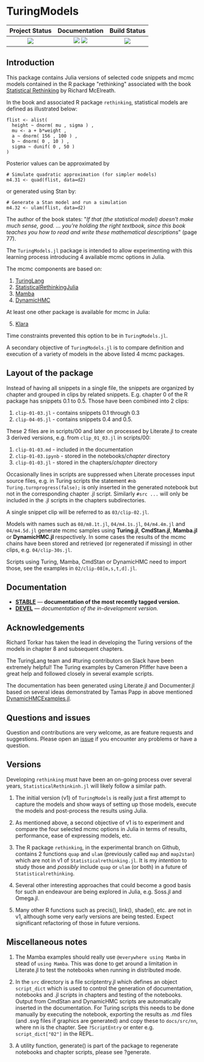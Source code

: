 # TuringModels


| **Project Status**                                                               |  **Documentation**                                                               | **Build Status**                                                                                |
|:-------------------------------------------------------------------------------:|:-------------------------------------------------------------------------------:|:-----------------------------------------------------------------------------------------------:|
|![][project-status-img] | [![][docs-stable-img]][docs-stable-url] [![][docs-dev-img]][docs-dev-url] | [![][travis-img]][travis-url] |


## Introduction

This package contains Julia versions of selected code snippets and mcmc models contained in the R package "rethinking" associated with the book [Statistical Rethinking](https://xcelab.net/rm/statistical-rethinking/) by Richard McElreath.

In the book and associated R package `rethinking`, statistical models are defined as illustrated below:

```
flist <- alist(
  height ~ dnorm( mu , sigma ) ,
  mu <- a + b*weight ,
  a ~ dnorm( 156 , 100 ) ,
  b ~ dnorm( 0 , 10 ) ,
  sigma ~ dunif( 0 , 50 )
)
```

Posterior values can be approximated by
 
```
# Simulate quadratic approximation (for simpler models)
m4.31 <- quad(flist, data=d2)
```

or generated using Stan by:

```
# Generate a Stan model and run a simulation
m4.32 <- ulam(flist, data=d2)
```

The author of the book states: "*If that (the statistical model) doesn't make much sense, good. ... you're holding the right textbook, since this book teaches you how to read and write these mathematical descriptions*" (page 77).

The `TuringModels.jl` package is intended to allow experimenting with this learning process introducing 4 available mcmc options in Julia.

The mcmc components are based on:

1. [TuringLang](https://github.com/TuringLang)
2. [StatisticalRethinkingJulia](https://github.com/StatisticalRethinkingJulia)
3. [Mamba](https://github.com/brian-j-smith/Mamba.jl)
4. [DynamicHMC](https://github.com/tpapp/DynamicHMC.jl)

At least one other package is available for mcmc in Julia:

5. [Klara](https://github.com/JuliaStats/Klara.jl)

Time constraints prevented this option to be in `TuringModels.jl`.

A secondary objective of `TuringModels.jl` is to compare definition and execution of a variety of models in the above listed 4 mcmc packages.

## Layout of the package

Instead of having all snippets in a single file, the snippets are organized by chapter and grouped in clips by related snippets. E.g. chapter 0 of the R package has snippets 0.1 to 0.5. Those have been combined into 2 clips:

1. `clip-01-03.jl` - contains snippets 0.1 through 0.3
2. `clip-04-05.jl` - contains snippets 0.4 and 0.5.

These 2 files are in scripts/00 and later on processed by Literate.jl to create 3 derived versions, e.g. from `clip_01_03.jl` in scripts/00:

1. `clip-01-03.md` - included in the documentation
2. `clip-01-03.ipynb` - stored in the notebooks/_chapter_ directory
3. `clip-01-03.jl` - stored in the chapters/_chapter_ directory

Occasionally lines in scripts are suppressed when Literate processes input source files, e.g. in Turing scripts the statement
`#nb Turing.turnprogress(false);` is only inserted in the generated notebook but not in the corresponding chapter .jl script. Similarly `#src ...` will only be included in the .jl scripts in the chapters subdirectories.

A single snippet clip will be referred to as `03/clip-02.jl`. 

Models with names such as `08/m8.1t.jl`, `04/m4.1s.jl`, `04/m4.4m.jl` and `04/m4.5d.jl` generate mcmc samples using **Turing.jl**, **CmdStan.jl**, **Mamba.jl** or **DynamicHMC.jl** respectively. In some cases the results of the mcmc chains have been stored and retrieved (or regenerated if missing) in other clips, e.g. `04/clip-30s.jl`.

Scripts using Turing, Mamba, CmdStan or DynamicHMC need to import those, see the examples in `02/clip-08[m,s,t,d].jl`.

## Documentation

- [**STABLE**][docs-stable-url] &mdash; **documentation of the most recently tagged version.**
- [**DEVEL**][docs-dev-url] &mdash; *documentation of the in-development version.*

## Acknowledgements

Richard Torkar has taken the lead in developing the Turing versions of the models in chapter 8 and subsequent chapters. 

The TuringLang team and #turing contributors on Slack have been extremely helpful! The Turing examples by Cameron Pfiffer have been a great help and followed closely in several example scripts.

The  documentation has been generated using Literate.jl and Documenter.jl based on several ideas demonstrated by Tamas Papp in above mentioned  [DynamicHMCExamples.jl](https://tpapp.github.io/DynamicHMCExamples.jl).

## Questions and issues

Question and contributions are very welcome, as are feature requests and suggestions. Please open an [issue][issues-url] if you encounter any problems or have a question.

## Versions

Developing `rethinking` must have been an on-going process over several years, `StatisticalRethinkinh.jl` will likely follow a similar path.

1. The initial version (v1) of `TuringModels` is really just a first attempt to capture the models and show ways of setting up those models, execute the models and post-process the results using Julia.

2. As mentioned above, a second objective of v1 is to experiment and compare the four selected mcmc options in Julia in terms of results, performance, ease of expressing models, etc.

3. The R package `rethinking`, in the experimental branch on Github, contains 2 functions `quap` and `ulam` (previously called `map` and `map2stan`) which are not in v1 of `Statisticalrethinking.jl`. It is my *intention* to study those and _possibly_ include `quap` or `ulam` (or both) in a future of `Statisticalrethinking`.

4. Several other interesting approaches that could become a good basis for such an endeavour are being explored in Julia, e.g. Soss.jl and Omega.jl.

5. Many other R functions such as precis(), link(), shade(), etc. are not in v1, although some very early versions are being tested. Expect significant refactoring of those in future versions.

## Miscellaneous notes

1. The Mamba examples should really use `@everywhere using Mamba` in stead of `using Mamba`. This was done to get around a limitation in Literate.jl to test the notebooks when running in distributed mode. 

2. In the `src` directory is a file scriptentry.jl which defines an object `script_dict` which is used to control the generation of documentation, notebooks and .jl scripts in chapters and testing of the notebooks. Output from CmdStan and DynamicHMC scripts are automatically inserted in the documentation. For Turing scripts this needs to be done manually by executing the notebook, exporting the results as .md files (and .svg files if graphics are generated) and copy these to `docs/src/nn`, where nn is the chapter. See `?ScriptEntry` or enter e.g. `script_dict["02"]` in the REPL.

3. A utility function, generate() is part of the package to regenerate notebooks and chapter scripts, please see ?generate.


[docs-dev-img]: https://img.shields.io/badge/docs-dev-blue.svg
[docs-dev-url]: https://statisticalrethinkingjulia.github.io/TuringModels.jl/latest

[docs-stable-img]: https://img.shields.io/badge/docs-stable-blue.svg
[docs-stable-url]: https://statisticalrethinkingjulia.github.io/TuringModels.jl/stable

[travis-img]: https://travis-ci.org/StatisticalRethinkingJulia/TuringModels.jl.svg?branch=master
[travis-url]: https://travis-ci.org/StatisticalRethinkingJulia/TuringModels.jl

[codecov-img]: https://codecov.io/gh/StatisticalRethinkingJulia/TuringModels.jl/branch/master/graph/badge.svg
[codecov-url]: https://codecov.io/gh/StatisticalRethinkingJulia/TuringModels.jl

[issues-url]: https://github.com/StatisticalRethinkingJulia/TuringModels.jl/issues

[project-status-img]: https://img.shields.io/badge/lifecycle-wip-orange.svg


